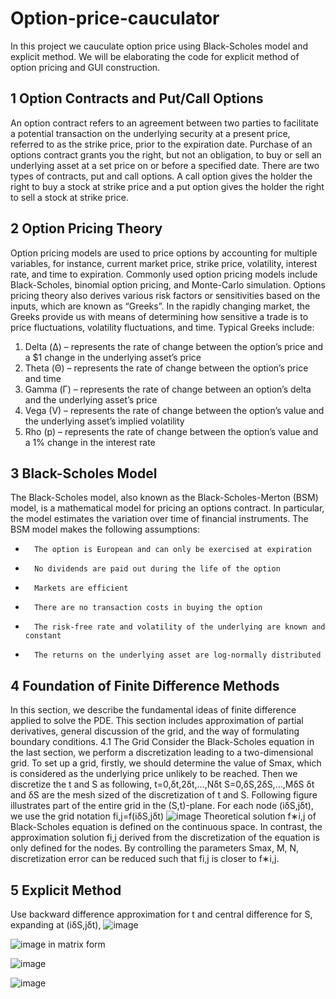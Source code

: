# Option-price-cauculator
In this project we cauculate option price using Black-Scholes model and explicit method. We will be elaborating the code for explicit method of option pricing and GUI construction.
## 1 Option Contracts and Put/Call Options
An option contract refers to an agreement between two parties to facilitate a potential transaction on the underlying security at a present price, referred to as the strike price, prior to the expiration date. Purchase of an options contract grants you the right, but not an obligation, to buy or sell an underlying asset at a set price on or before a specified date. 
There are two types of contracts, put and call options. A call option gives the holder the right to buy a stock at strike price and a put option gives the holder the right to sell a stock at strike price.  
## 2 Option Pricing Theory
Option pricing models are used to price options by accounting for multiple variables, for instance, current market price, strike price, volatility, interest rate, and time to expiration. Commonly used option pricing models include Black-Scholes, binomial option pricing, and Monte-Carlo simulation.
Options pricing theory also derives various risk factors or sensitivities based on the inputs, which are known as “Greeks”. In the rapidly changing market, the Greeks provide us with means of determining how sensitive a trade is to price fluctuations, volatility fluctuations, and time. Typical Greeks include:
1.	Delta (Δ) – represents the rate of change between the option’s price and a $1 change in the underlying asset’s price
2.	Theta (Θ) – represents the rate of change between the option’s price and time
3.	Gamma (Γ) – represents the rate of change between an option’s delta and the underlying asset’s price
4.	Vega (V) – represents the rate of change between the option’s value and the underlying asset’s implied volatility
5.	Rho (p) – represents the rate of change between the option’s value and a 1% change in the interest rate
## 3 Black-Scholes Model
The Black-Scholes model, also known as the Black-Scholes-Merton (BSM) model, is a mathematical model for pricing an options contract. In particular, the model estimates the variation over time of financial instruments.
The BSM model makes the following assumptions:
-       The option is European and can only be exercised at expiration
-       No dividends are paid out during the life of the option
-       Markets are efficient
-       There are no transaction costs in buying the option
-       The risk-free rate and volatility of the underlying are known and constant
-       The returns on the underlying asset are log-normally distributed
## 4 Foundation of Finite Difference Methods
In this section, we describe the fundamental ideas of finite difference applied to solve the PDE. This section includes approximation of partial derivatives, general discussion of the grid, and the way of formulating boundary conditions.
4.1 The Grid
Consider the Black-Scholes equation in the last section, we perform a discretization leading to a two-dimensional grid. To set up a grid, firstly, we should determine the value of Smax, which is considered as the underlying price unlikely to be reached. Then we discretize the t and S as following,
t=0,δt,2δt,…,Nδt
S=0,δS,2δS,…,MδS
δt and δS are the mesh sized of the discretization of t and S. Following figure illustrates part of the entire grid in the (S,t)-plane. For each node (iδS,jδt), we use the grid notation fi,j=f(iδS,jδt)
![image](https://user-images.githubusercontent.com/62283777/161902195-2e9ea5a3-f13e-496b-bdd9-e04373695647.png)
Theoretical solution  f∗i,j of Black-Scholes equation is defined on the continuous space. In contrast, the approximation solution  fi,j derived from the discretization of the equation is only defined for the nodes. By controlling the parameters Smax, M, N, discretization error can be reduced such that  fi,j is closer to  f∗i,j.

## 5 Explicit Method
Use backward difference approximation for t and central difference for S, expanding at (iδS,jδt),
![image](https://user-images.githubusercontent.com/62283777/161902401-786b7c11-7dc5-41d6-85d6-bd1eb20636eb.png)

![image](https://user-images.githubusercontent.com/62283777/161902414-19fc8b21-0c52-4043-9fb4-133605bc2466.png)
in matrix form

![image](https://user-images.githubusercontent.com/62283777/161902429-c58c5170-5c7d-4687-8e80-0b40fdc7704e.png)

![image](https://user-images.githubusercontent.com/62283777/161902442-ea56152b-989b-481e-9504-d453baa30d8a.png)

